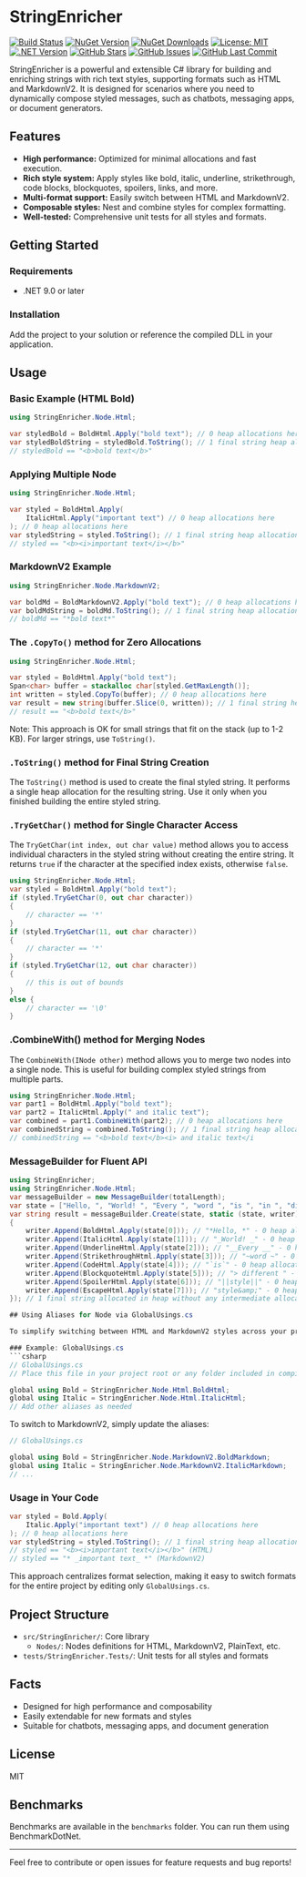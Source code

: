 # StringEnricher

[![Build Status](https://github.com/blaze6950/StringEnricher/actions/workflows/ci-cd.yml/badge.svg)](https://github.com/blaze6950/StringEnricher/actions)
[![NuGet Version](https://img.shields.io/nuget/v/StringEnricher.svg)](https://www.nuget.org/packages/StringEnricher/)
[![NuGet Downloads](https://img.shields.io/nuget/dt/StringEnricher.svg)](https://www.nuget.org/packages/StringEnricher/)
[![License: MIT](https://img.shields.io/badge/License-MIT-yellow.svg)](https://opensource.org/licenses/MIT)
[![.NET Version](https://img.shields.io/badge/.NET-9.0-purple.svg)](https://dotnet.microsoft.com/download/dotnet/9.0)
[![GitHub Stars](https://img.shields.io/github/stars/blaze6950/StringEnricher.svg)](https://github.com/blaze6950/StringEnricher/stargazers)
[![GitHub Issues](https://img.shields.io/github/issues/blaze6950/StringEnricher.svg)](https://github.com/blaze6950/StringEnricher/issues)
[![GitHub Last Commit](https://img.shields.io/github/last-commit/blaze6950/StringEnricher.svg)](https://github.com/blaze6950/StringEnricher/commits)

StringEnricher is a powerful and extensible C# library for building and enriching strings with rich text styles, supporting formats such as HTML and MarkdownV2. It is designed for scenarios where you need to dynamically compose styled messages, such as chatbots, messaging apps, or document generators.

## Features
- **High performance:** Optimized for minimal allocations and fast execution.
- **Rich style system:** Apply styles like bold, italic, underline, strikethrough, code blocks, blockquotes, spoilers, links, and more.
- **Multi-format support:** Easily switch between HTML and MarkdownV2.
- **Composable styles:** Nest and combine styles for complex formatting.
- **Well-tested:** Comprehensive unit tests for all styles and formats.

## Getting Started

### Requirements
- .NET 9.0 or later

### Installation
Add the project to your solution or reference the compiled DLL in your application.

## Usage

### Basic Example (HTML Bold)
```csharp
using StringEnricher.Node.Html;

var styledBold = BoldHtml.Apply("bold text"); // 0 heap allocations here
var styledBoldString = styledBold.ToString(); // 1 final string heap allocation here
// styledBold == "<b>bold text</b>"
```

### Applying Multiple Node
```csharp
using StringEnricher.Node.Html;

var styled = BoldHtml.Apply(
    ItalicHtml.Apply("important text") // 0 heap allocations here
); // 0 heap allocations here
var styledString = styled.ToString(); // 1 final string heap allocation here
// styled == "<b><i>important text</i></b>"
```

### MarkdownV2 Example
```csharp
using StringEnricher.Node.MarkdownV2;

var boldMd = BoldMarkdownV2.Apply("bold text"); // 0 heap allocations here
var boldMdString = boldMd.ToString(); // 1 final string heap allocation here
// boldMd == "*bold text*"
```

### The `.CopyTo()` method for Zero Allocations
```csharp
using StringEnricher.Node.Html;

var styled = BoldHtml.Apply("bold text");
Span<char> buffer = stackalloc char[styled.GetMaxLength()];
int written = styled.CopyTo(buffer); // 0 heap allocations here
var result = new string(buffer.Slice(0, written)); // 1 final string heap
// result == "<b>bold text</b>"
```

Note: This approach is OK for small strings that fit on the stack (up to 1-2 KB). For larger strings, use `ToString()`.

### `.ToString()` method for Final String Creation
The `ToString()` method is used to create the final styled string. It performs a single heap allocation for the resulting string.
Use it only when you finished building the entire styled string.

### `.TryGetChar()` method for Single Character Access
The `TryGetChar(int index, out char value)` method allows you to access individual characters in the styled string without creating the entire string. It returns `true` if the character at the specified index exists, otherwise `false`.
```csharp
using StringEnricher.Node.Html;
var styled = BoldHtml.Apply("bold text");
if (styled.TryGetChar(0, out char character))
{
    // character == '*'
}
if (styled.TryGetChar(11, out char character))
{
    // character == '*'
}
if (styled.TryGetChar(12, out char character))
{
    // this is out of bounds
}
else {
    // character == '\0'
}
```

### .CombineWith() method for Merging Nodes
The `CombineWith(INode other)` method allows you to merge two nodes into a single node. This is useful for building complex styled strings from multiple parts.
```csharp
using StringEnricher.Node.Html;
var part1 = BoldHtml.Apply("bold text");
var part2 = ItalicHtml.Apply(" and italic text");
var combined = part1.CombineWith(part2); // 0 heap allocations here
var combinedString = combined.ToString(); // 1 final string heap allocation here
// combinedString == "<b>bold text</b><i> and italic text</i
```

### MessageBuilder for Fluent API
```csharp
using StringEnricher;
using StringEnricher.Node.Html;
var messageBuilder = new MessageBuilder(totalLength);
var state = ["Hello, ", "World! ", "Every ", "word ", "is ", "in ", "different ", "style&"];
var string result = messageBuilder.Create(state, static (state, writer) => 
{
    writer.Append(BoldHtml.Apply(state[0])); // "*Hello, *" - 0 heap allocations here
    writer.Append(ItalicHtml.Apply(state[1])); // "_World! _" - 0 heap allocations here
    writer.Append(UnderlineHtml.Apply(state[2])); // "__Every __" - 0 heap allocations here
    writer.Append(StrikethroughHtml.Apply(state[3])); // "~word ~" - 0 heap allocations here
    writer.Append(CodeHtml.Apply(state[4])); // "`is`" - 0 heap allocations here
    writer.Append(BlockquoteHtml.Apply(state[5])); // "> different " - 0 heap allocations here
    writer.Append(SpoilerHtml.Apply(state[6])); // "||style||" - 0 heap allocations here
    writer.Append(EscapeHtml.Apply(state[7])); // "style&amp;" - 0 heap allocations here
}); // 1 final string allocated in heap without any intermediate allocations

## Using Aliases for Node via GlobalUsings.cs

To simplify switching between HTML and MarkdownV2 styles across your project, you can use C# `using` aliases in a `GlobalUsings.cs` file. This allows you to reference style helpers (like `Bold`, `Italic`, etc.) generically, and change the underlying format by updating just one file.

### Example: GlobalUsings.cs
```csharp
// GlobalUsings.cs
// Place this file in your project root or any folder included in compilation.

global using Bold = StringEnricher.Node.Html.BoldHtml;
global using Italic = StringEnricher.Node.Html.ItalicHtml;
// Add other aliases as needed
```

To switch to MarkdownV2, simply update the aliases:
```csharp
// GlobalUsings.cs

global using Bold = StringEnricher.Node.MarkdownV2.BoldMarkdown;
global using Italic = StringEnricher.Node.MarkdownV2.ItalicMarkdown;
// ...
```

### Usage in Your Code
```csharp
var styled = Bold.Apply(
    Italic.Apply("important text") // 0 heap allocations here
); // 0 heap allocations here
var styledString = styled.ToString(); // 1 final string heap allocation here
// styled == "<b><i>important text</i></b>" (HTML)
// styled == "* _important text_ *" (MarkdownV2)
```

This approach centralizes format selection, making it easy to switch formats for the entire project by editing only `GlobalUsings.cs`.

## Project Structure
- `src/StringEnricher/`: Core library
  - `Nodes/`: Nodes definitions for HTML, MarkdownV2, PlainText, etc.
- `tests/StringEnricher.Tests/`: Unit tests for all styles and formats

## Facts
- Designed for high performance and composability
- Easily extendable for new formats and styles
- Suitable for chatbots, messaging apps, and document generation

## License
MIT

## Benchmarks

Benchmarks are available in the `benchmarks` folder. You can run them using BenchmarkDotNet.

---
Feel free to contribute or open issues for feature requests and bug reports!
